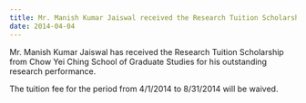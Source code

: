 ```yaml
---
title: Mr. Manish Kumar Jaiswal received the Research Tuition Scholarship
date: 2014-04-04
---
```

Mr. Manish Kumar Jaiswal has received the Research Tuition Scholarship from Chow Yei Ching School of Graduate Studies for his outstanding research performance.

<!--more-->

 The tuition fee for the period from 4/1/2014 to 8/31/2014 will be waived.